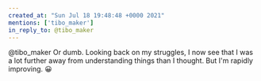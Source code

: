 ```yaml
---
created_at: "Sun Jul 18 19:48:48 +0000 2021"
mentions: ['tibo_maker']
in_reply_to: @tibo_maker
---
```


@tibo_maker Or dumb. Looking back on my struggles, I now see that I was a lot further away from understanding things than I thought. But I'm rapidly improving. 😀